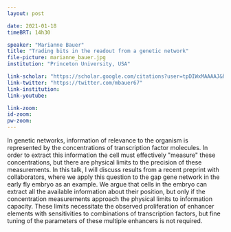 ```yaml
---
layout: post

date: 2021-01-18
timeBRT: 14h30

speaker: "Marianne Bauer"
title: "Trading bits in the readout from a genetic network"
file-picture: marianne_bauer.jpg
institution: "Princeton University, USA"

link-scholar: "https://scholar.google.com/citations?user=tpDIWxMAAAAJ&hl=en"
link-twitter: "https://twitter.com/mbauer67"
link-institution: 
link-youtube:

link-zoom: 
id-zoom: 
pw-zoom: 
---
```


In genetic networks, information of relevance to the organism is represented by the concentrations of transcription factor molecules. In order to extract this information the cell must effectively "measure" these concentrations, but there are physical limits to the precision of these measurements. In this talk, I will discuss results from a recent preprint with collaborators, where we apply this question to the gap gene network in the early fly embryo as an example. We argue that cells in the embryo can extract all the available information about their position, but only if the concentration measurements approach the physical limits to information capacity. These limits necessitate the observed proliferation of enhancer elements with sensitivities to combinations of transcription factors, but fine tuning of the parameters of these multiple enhancers is not required. 

